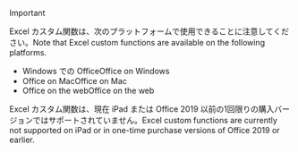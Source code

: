> [!IMPORTANT]
> <span data-ttu-id="f879c-101">Excel カスタム関数は、次のプラットフォームで使用できることに注意してください。</span><span class="sxs-lookup"><span data-stu-id="f879c-101">Note that Excel custom functions are available on the following platforms.</span></span>
> - <span data-ttu-id="f879c-102">Windows での Office</span><span class="sxs-lookup"><span data-stu-id="f879c-102">Office on Windows</span></span>
> - <span data-ttu-id="f879c-103">Office on Mac</span><span class="sxs-lookup"><span data-stu-id="f879c-103">Office on Mac</span></span>
> - <span data-ttu-id="f879c-104">Office on the web</span><span class="sxs-lookup"><span data-stu-id="f879c-104">Office on the web</span></span>
>
> <span data-ttu-id="f879c-105">Excel カスタム関数は、現在 iPad または Office 2019 以前の1回限りの購入バージョンではサポートされていません。</span><span class="sxs-lookup"><span data-stu-id="f879c-105">Excel custom functions are currently not supported on iPad or in one-time purchase versions of Office 2019 or earlier.</span></span>
